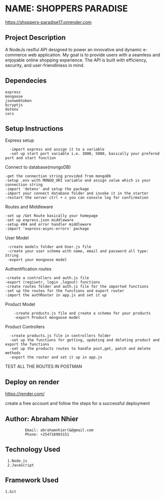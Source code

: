 # NAME: SHOPPERS PARADISE
https://shoppers-paradise17.onrender.com

## Project Description
A NodeJs restful API designed to power an innovative and dynamic e-commerce web application. My goal is to provide users with a seamless and enjoyable online shopping experience. The API is built with efficiency, security, and user-friendliness in mind.

## Dependecies
    express
    mongoose
    jsonwebtoken
    bcryptjs
    dotenv
    cors
  

## Setup Instructions
  Express setup
  
      -import express and assign it to a variable
      -set up start port variable i.e. 3000, 5000, basically your prefered port and start function
Connect to database(mongoDB)

    -get the connection string provided from mongoDb
    -setup .env with MONGO_URI variable and assign value which is your connection string
    -import 'dotenv' and setup the package
    -import your connect database folder and invoke it in the starter
    -restart the server ctrl + c you can console log for confirmation
    
Routes and Middleware    

    -set up /Get Route basically your homepage
    -set up express.json middleware
    -setup 404 and error handler middleware
    -import 'express-async-errors' package

User Model

     -create models folder and User.js file
     -create your user schema with name, email and password all type: String
     -export your mongoose model

Authentification routes

    -create a controllers and auth.js file 
    -export (regisetr, login ,logout) functions
    -create routes folder and auth.js file for the imported functions
    -set up the routes for the functions and export router
    -import the authRouter in app.js and set it up

 Product Model

        -create products.js file and create a schema for your products
        -export Product mongoose model
        
Product Controllers

      -create products.js file in controllers folder
      -set up the functions for getting, updating and deleting product and export the functions
      -set up the products routes to handle post,get, patch and delete methods
      -export the router and set it up in app.js
      
TEST ALL THE ROUTES IN POSTMAN      

## Deploy on render
https://render.com/

   create a free account and follow the steps for a successful deployment

## Author: Abraham Nhier

             Email: abrahamnhier(&@gmail.com
             Phone: +254716903151

## Technology Used

     1.Node.js
     2.JavaScript

## Framework Used

    1.Git




